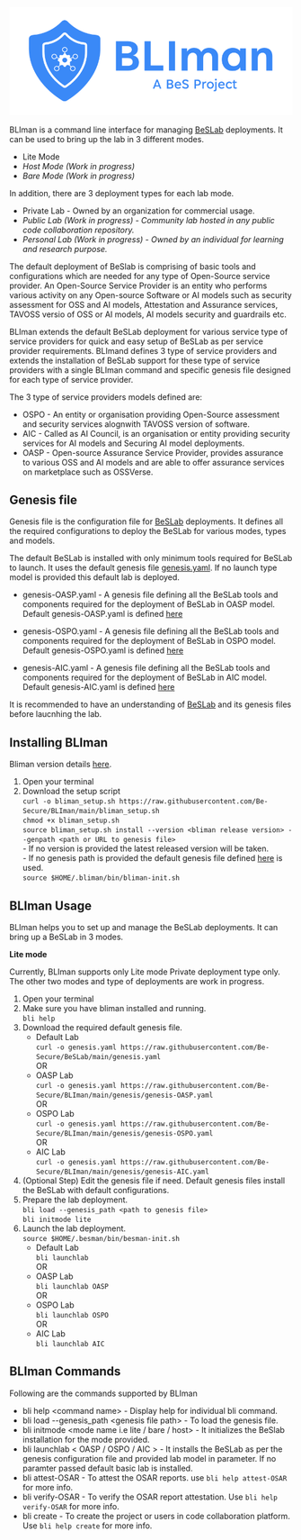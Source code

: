 ![BLIman](./BLIman-logo-horizontal.png)

BLIman is a command line interface for managing [BeSLab](https://github.com/Be-Secure/BeSLab) deployments. It can be used to bring up the lab in 3 different modes. 

* Lite Mode 
* <i>Host Mode (Work in progress)</i>
* <i>Bare Mode (Work in progress)</i>

In addition, there are 3 deployment types for each lab mode.
* Private Lab - Owned by an organization for commercial usage.
* <i>Public Lab (Work in progress) - Community lab hosted in any public code collaboration repository.</i>
* <i>Personal Lab (Work in progress) - Owned by an individual for learning and research purpose.</i>

The default deployment of BeSlab is comprising of basic tools and configurations which are needed for any type of Open-Source service provider. An Open-Source Service Provider is an entity who performs various activity on any Open-source Software or AI models such as security assessment for OSS and AI models, Attestation and Assurance services, TAVOSS versio of OSS or AI models, AI models security and guardrails etc.

BLIman extends the default BeSLab deployment for various service type of service providers for quick and easy setup of BeSLab as per service provider requirements.
BLImand defines 3 type of service providers and extends the installation of BeSLab support for these type of service providers with a single BLIman command and specific genesis file designed for each type of service provider. 

The 3 type of service providers models defined are:
* OSPO - An entity or organisation providing Open-Source assessment and security services alognwith TAVOSS version of software.
* AIC - Called as AI Council, is an organisation or entity providing security services for AI models and Securing AI model deployments.
* OASP - Open-source Assurance Service Provider, provides assurance to various OSS and AI models and are able to offer assurance services on marketplace such as OSSVerse.

## Genesis file
Genesis file is the configuration file for  [BeSLab](https://github.com/Be-Secure/BeSLab) deployments. It defines all the required configurations to deploy the BeSLab for various modes, types and models.

The default BeSLab is installed with only minimum tools required for BeSLab to launch. It uses the default genesis file [genesis.yaml](https://github.com/Be-Secure/BeSLab). If no launch type model is provided this default lab is deployed.

* genesis-OASP.yaml - A genesis file defining all the BeSLab tools and components required for the deployment of BeSLab in OASP model. Default genesis-OASP.yaml is defined [here](https://github.com/Be-Secure/BLIman/genesis/genesis-OASP.yaml)

* genesis-OSPO.yaml - A genesis file defining all the BeSLab tools and components required for the deployment of BeSLab in OSPO model. Default genesis-OSPO.yaml is defined
[here](https://github.com/Be-Secure/BLIman/genesis/genesis-OSPO.yaml)

* genesis-AIC.yaml - A genesis file defining all the BeSLab tools and components required for the deployment of BeSLab in AIC model. Default genesis-AIC.yaml is defined
[here](https://github.com/Be-Secure/BLIman/genesis/genesis-AIC.yaml)

It is recommended to have an understanding of [BeSLab](https://github.com/Be-Secure/BeSLab) and its genesis files before laucnhing the lab.

## Installing BLIman
Bliman version details [here](https://github.com/Be-Secure/BLIman/releases).

1. Open your terminal
2. Download the setup script
   <br>`curl -o bliman_setup.sh https://raw.githubusercontent.com/Be-Secure/BLIman/main/bliman_setup.sh`
   <br>`chmod +x bliman_setup.sh`
   <br>`source bliman_setup.sh install --version <bliman release version> --genpath <path or URL to genesis file>`
   <br>   - If no version is provided the latest released version will be taken.
   <br>   - If no genesis path is provided the default genesis file defined [here](https://github.com/Be-Secure/BeSLab/genesis.yaml) is used.
   <br>`source $HOME/.bliman/bin/bliman-init.sh`

## BLIman Usage

BLIman helps you to set up and manage the BeSLab deployments. It can bring up a BeSLab in 3 modes.

**Lite mode**

Currently, BLIman supports only Lite mode Private deployment type only. The other two modes and type of deployments are work in progress.

1. Open your terminal
2. Make sure you have bliman installed and running.
   <br>`bli help`
3. Download the required default genesis file.
   * Default Lab
   <br>`curl -o genesis.yaml https://raw.githubusercontent.com/Be-Secure/BeSLab/main/genesis.yaml`
   <br> OR
   * OASP Lab
   <br>`curl -o genesis.yaml https://raw.githubusercontent.com/Be-Secure/BLIman/main/genesis/genesis-OASP.yaml`
   <br> OR
    * OSPO Lab
   <br>`curl -o genesis.yaml https://raw.githubusercontent.com/Be-Secure/BLIman/main/genesis/genesis-OSPO.yaml`
   <br> OR
    * AIC Lab
   <br>`curl -o genesis.yaml https://raw.githubusercontent.com/Be-Secure/BLIman/main/genesis/genesis-AIC.yaml`
4. \(Optional Step\) Edit the genesis file if need. Default genesis files install the BeSLab with default configurations.
5. Prepare the lab deployment.
   <br>`bli load --genesis_path <path to genesis file>`
   <br>`bli initmode lite`
6. Launch the lab deployment.
   <br>`source $HOME/.besman/bin/besman-init.sh`
   * Default Lab
   <br>`bli launchlab`
   <br> OR
    * OASP Lab
   <br>`bli launchlab OASP`
   <br> OR
    * OSPO Lab
   <br>`bli launchlab OSPO`
   <br> OR
    * AIC Lab
   <br>`bli launchlab AIC`

## BLIman Commands

Following are the commands supported by BLIman

* bli help \<command name\> - Display help for individual bli command.
* bli load --genesis\_path \<genesis file path\> - To load the genesis file.
* bli initmode \<mode name i.e lite / bare / host\> - It initializes the BeSlab installation for the mode provided.
* bli launchlab \< OASP / OSPO / AIC \> - It installs the BeSLab as per the genesis configuration file and provided lab model in parameter. If no paramter passed default basic lab is installed.
* bli attest-OSAR - To attest the OSAR reports. use `bli help attest-OSAR` for more info.
* bli verify-OSAR - To verify the OSAR report attestation. Use `bli help verify-OSAR` for more info.
* bli create - To create the project or users in code collaboration platform. Use `bli help create` for more info.
